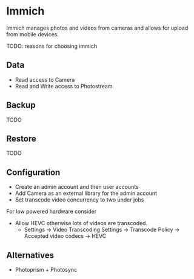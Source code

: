 <!--
SPDX-FileCopyrightText: Andrew Hayzen <ahayzen@gmail.com>

SPDX-License-Identifier: MPL-2.0
-->

# Immich

Immich manages photos and videos from cameras and allows for upload from mobile devices.

TODO: reasons for choosing immich

## Data

  - Read access to Camera
  - Read and Write access to Photostream

## Backup

TODO

## Restore

TODO

## Configuration

  - Create an admin account and then user accounts
  - Add Camera as an external library for the admin account
  - Set transcode video concurrency to two under jobs

For low powered hardware consider

  - Allow HEVC otherwise lots of videos are transcoded.
    - Settings -> Video Transcoding Settings -> Transcode Policy -> Accepted video codecs -> HEVC

## Alternatives

  - Photoprism + Photosync
